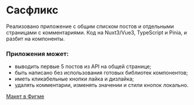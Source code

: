 # Сасфликс

Реализовано приложение с общим списком постов и отдельными страницами с комментариями. Код на Nuxt3/Vue3, TypeScript и Pinia, и разбит на компоненты.

### Приложения может:

- выводить первые 5 постов из API на общей странице;
- быть написано без использования готовых библиотек компонентов;
- иметь кликабельные кнопки лайка и дизлайка;
- удалять комментарии, изменять значении и стили кнопок локально.

[Макет в Фигме ](https://jobs.sasflix.ru/frontender/App-Template.fig)